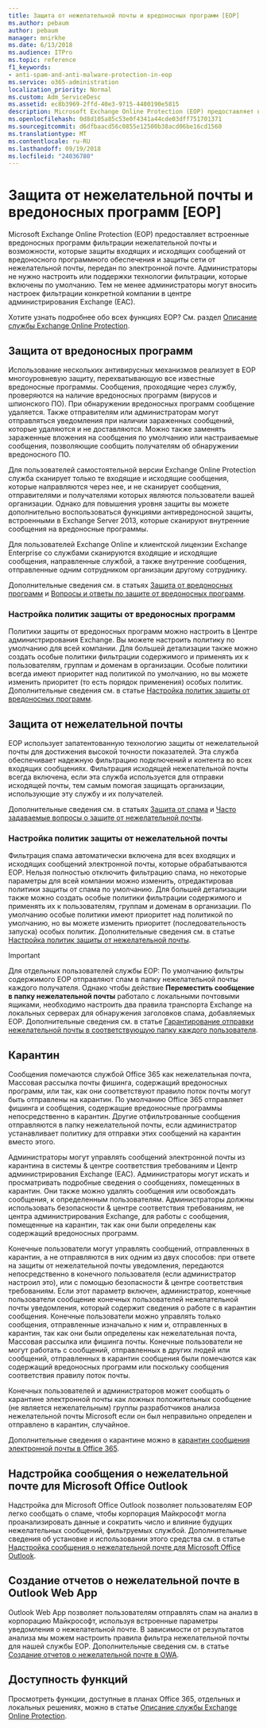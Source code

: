 ```yaml
---
title: Защита от нежелательной почты и вредоносных программ [EOP]
ms.author: pebaum
author: pebaum
manager: mnirkhe
ms.date: 6/13/2018
ms.audience: ITPro
ms.topic: reference
f1_keywords:
- anti-spam-and-anti-malware-protection-in-eop
ms.service: o365-administration
localization_priority: Normal
ms.custom: Adm_ServiceDesc
ms.assetid: ec8b3969-2ffd-40e3-9715-4480190e5815
description: Microsoft Exchange Online Protection (EOP) предоставляет встроенные вредоносных программ фильтрации нежелательной почты и возможности, которые защиты входящих и исходящих сообщений от вредоносного программного обеспечения и защиты сети от нежелательной почты, передан по электронной почте. Администраторы не нужно настроить или поддержки технологии фильтрации, которые включены по умолчанию. Тем не менее администраторы могут вносить настроек фильтрации конкретной компании в центре администрирования Exchange (EAC).
ms.openlocfilehash: 0d8d105a85c53e0f4341a44cde03dff751701371
ms.sourcegitcommit: d6dfbaacd56c0855e12500b38acd06be16cd1560
ms.translationtype: MT
ms.contentlocale: ru-RU
ms.lasthandoff: 09/19/2018
ms.locfileid: "24036780"
---
```

# <a name="anti-spam-and-anti-malware-protectioneop"></a>Защита от нежелательной почты и вредоносных программ [EOP]

Microsoft Exchange Online Protection (EOP) предоставляет встроенные вредоносных программ фильтрации нежелательной почты и возможности, которые защиты входящих и исходящих сообщений от вредоносного программного обеспечения и защиты сети от нежелательной почты, передан по электронной почте. Администраторы не нужно настроить или поддержки технологии фильтрации, которые включены по умолчанию. Тем не менее администраторы могут вносить настроек фильтрации конкретной компании в центре администрирования Exchange (EAC).
  
Хотите узнать подробнее обо всех функциях EOP? См. раздел [Описание службы Exchange Online Protection](exchange-online-protection-service-description.md).
  
## <a name="anti-malware-protection"></a>Защита от вредоносных программ
<a name="BKMK_antimalwareprotection"> </a>

Использование нескольких антивирусных механизмов реализует в EOP многоуровневую защиту, перехватывающую все известные вредоносные программы. Сообщения, проходящие через службу, проверяются на наличие вредоносных программ (вирусов и шпионского ПО). При обнаружении вредоносных программ сообщение удаляется. Также отправителям или администраторам могут отправляться уведомления при наличии зараженных сообщений, которые удаляются и не доставляются. Можно также заменять зараженные вложения на сообщения по умолчанию или настраиваемые сообщения, позволяющие сообщить получателям об обнаружении вредоносного ПО.
  
Для пользователей самостоятельной версии Exchange Online Protection служба сканирует только те входящие и исходящие сообщения, которые направляются через нее, и не сканирует сообщения, отправителями и получателями которых являются пользователи вашей организации. Однако для повышения уровня защиты вы можете дополнительно воспользоваться функциями антивредоносной защиты, встроенными в Exchange Server 2013, которые сканируют внутренние сообщения на вредоносные программы.
  
Для пользователей Exchange Online и клиентской лицензии Exchange Enterprise со службами сканируются входящие и исходящие сообщения, направленные службой, а также внутренние сообщения, отправленные одним сотрудником организации другому сотруднику. 
  
Дополнительные сведения см. в статьях [Защита от вредоносных программ](https://go.microsoft.com/fwlink/p/?LinkId=282244) и [Вопросы и ответы по защите от вредоносных программ](https://go.microsoft.com/fwlink/p/?LinkId=320401).
  
### <a name="customize-anti-malware-policies"></a>Настройка политик защиты от вредоносных программ
<a name="BKMK_customizeantimalwarepolicies"> </a>

Политики защиты от вредоносных программ можно настроить в Центре администрирования Exchange. Вы можете настроить политику по умолчанию для всей компании. Для большей детализации также можно создать особые политики фильтрации содержимого и применять их к пользователям, группам и доменам в организации. Особые политики всегда имеют приоритет над политикой по умолчанию, но вы можете изменить приоритет (то есть порядок применения) особых политик. Дополнительные сведения см. в статье [Настройка политик защиты от вредоносных программ](https://go.microsoft.com/fwlink/p/?LinkId=320402).
  
## <a name="anti-spam-protection"></a>Защита от нежелательной почты
<a name="BKMK_antispamprotection"> </a>

EOP использует запатентованную технологию защиты от нежелательной почты для достижения высокой точности показателей. Эта служба обеспечивает надежную фильтрацию подключений и контента во всех входящих сообщениях. Фильтрация исходящей нежелательной почты всегда включена, если эта служба используется для отправки исходящей почты, тем самым помогая защищать организации, использующие эту службу и их получателей.
  
Дополнительные сведения см. в статьях [Защита от спама](https://go.microsoft.com/fwlink/p/?LinkId=271754) и [Часто задаваемые вопросы о защите от нежелательной почты](https://go.microsoft.com/fwlink/p/?LinkId=320403).
  
### <a name="customize-anti-spam-policies"></a>Настройка политик защиты от нежелательной почты
<a name="BKMK_customizeantispampolicies"> </a>

Фильтрация спама автоматически включена для всех входящих и исходящих сообщений электронной почты, которые обрабатываются EOP. Нельзя полностью отключить фильтрацию спама, но некоторые параметры для всей компании можно изменить, отредактировав политики защиты от спама по умолчанию. Для большей детализации также можно создать особые политики фильтрации содержимого и применять их к пользователям, группам и доменам в организации. По умолчанию особые политики имеют приоритет над политикой по умолчанию, но вы можете изменить приоритет (последовательность запуска) особых политик. Дополнительные сведения см. в статье [Настройка политик защиты от нежелательной почты](https://go.microsoft.com/fwlink/p/?LinkId=282243).
  
> [!IMPORTANT]
> Для отдельных пользователей службы EOP: По умолчанию фильтры содержимого EOP отправляют спам в папку нежелательной почты каждого получателя. Однако чтобы действие **Переместить сообщение в папку нежелательной почты** работало с локальными почтовыми ящиками, необходимо настроить два правила транспорта Exchange на локальных серверах для обнаружения заголовков спама, добавляемых EOP. Дополнительные сведения см. в статье [Гарантирование отправки нежелательной почты в соответствующую папку каждого пользователя](https://go.microsoft.com/fwlink/p/?LinkId=320396). 
  
## <a name="quarantine"></a>Карантин
<a name="BKMK_quarantine"> </a>

Сообщения помечаются службой Office 365 как нежелательная почта, Массовая рассылка почты фишинга, содержащий вредоносных программ, или так, как они соответствуют правило поток почты могут быть отправлены на карантин. По умолчанию Office 365 отправляет фишинга и сообщения, содержащие вредоносные программы непосредственно в карантин. Другие отфильтрованные сообщения отправляются в папку нежелательной почты, если администратор устанавливает политику для отправки этих сообщений на карантин вместо этого.
  
Администраторы могут управлять сообщений электронной почты из карантина в системы &amp; центре соответствия требованиям и Центр администрирования Exchange (EAC). Администраторы могут искать и просматривать подробные сведения о сообщениях, помещенных в карантин. Они также можно удалять сообщения или освобождать сообщения, к определенным пользователям. Администраторы должны использовать безопасности &amp; центре соответствия требованиям, не центра администрирования Exchange, для работы с сообщения, помещенные на карантин, так как они были определены как содержащий вредоносных программ.
  
Конечные пользователи могут управлять сообщений, отправленных в карантин, а не отправляются в них одним из двух способов: при ответе на защиты от нежелательной почты уведомления, передаются непосредственно в конечного пользователя (если администратор настроил это), или с помощью безопасности &amp; центре соответствия требованиям. Если этот параметр включен, администратор, конечные пользователи сообщение конечных пользователей нежелательной почты уведомления, который содержит сведения о работе с в карантин сообщения. Конечные пользователи можно управлять только сообщения, отправленные изначально к ним и, отправленных в карантин, так как они были определены как нежелательная почта, Массовая рассылка или фишинга почты. Конечные пользователи не могут работать с сообщений, отправленных в других людей или сообщений, отправленных в карантин сообщения были помечаются как содержащий вредоносных программ или поскольку сообщения соответствия правилу поток почты.
  
Конечных пользователей и администраторов может сообщать о карантине электронной почты как ложных положительных сообщение (не является нежелательным) группы разработчиков анализа нежелательной почты Microsoft если он был неправильно определен и отправлено в карантин, случайное.
  
Дополнительные сведения о карантине можно в [карантин сообщения электронной почты в Office 365](https://go.microsoft.com/fwlink/?linkid=848032).
  
## <a name="junk-email-reporting-add-in-for-microsoft-office-outlook"></a>Надстройка сообщения о нежелательной почте для Microsoft Office Outlook
<a name="BKMK_junkemailreportingaddinformicrosoftofficeoutlook"> </a>

Надстройка для Microsoft Office Outlook позволяет пользователям EOP легко сообщать о спаме, чтобы корпорация Майкрософт могла проанализировать данные и сократить число и влияние будущих нежелательных сообщений, фильтруемых службой. Дополнительные сведения об установке и использовании этого средства см. в статье [Надстройка сообщения о нежелательной почте для Microsoft Office Outlook](https://go.microsoft.com/fwlink/p/?LinkId=282248).
  
## <a name="junk-email-reporting-in-outlook-web-app"></a>Создание отчетов о нежелательной почте в Outlook Web App
<a name="Bkmk_JunkEmailReporting_OWA"> </a>

Outlook Web App позволяет пользователям отправлять спам на анализ в корпорацию Майкрософт, используя встроенные параметры уведомления о нежелательной почте. В зависимости от результатов анализа мы можем настроить правила фильтра нежелательной почты для нашей службы EOP. Дополнительные сведения см. в статье [Создание отчетов о нежелательной почте в OWA](https://go.microsoft.com/fwlink/?LinkId=393323).
  
## <a name="feature-availability"></a>Доступность функций
<a name="Bkmk_JunkEmailReporting_OWA"> </a>

Просмотреть функции, доступные в планах Office 365, отдельных и локальных решениях, можно в статье [Описание службы Exchange Online Protection](exchange-online-protection-service-description.md).
  

